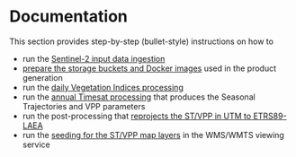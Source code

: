 # Documentation

This section provides step-by-step (bullet-style) instructions on how to 
* run the [Sentinel-2 input data ingestion](./ingest_input_data.md)
* [prepare the storage buckets and Docker images](./prepare_system.md) used in the product generation
* run the [daily Vegetation Indices processing](./vegetation_indices_processing.md)
* run the [annual Timesat processing](./timesat_processing.md) that produces the Seasonal Trajectories and VPP parameters
* run the post-processing that [reprojects the ST/VPP in UTM to ETRS89-LAEA](./laea_postprocessing.md)
* run the [seeding for the ST/VPP map layers](./seeding_ST_and_VPP_map_layers.md) in the WMS/WMTS viewing service
